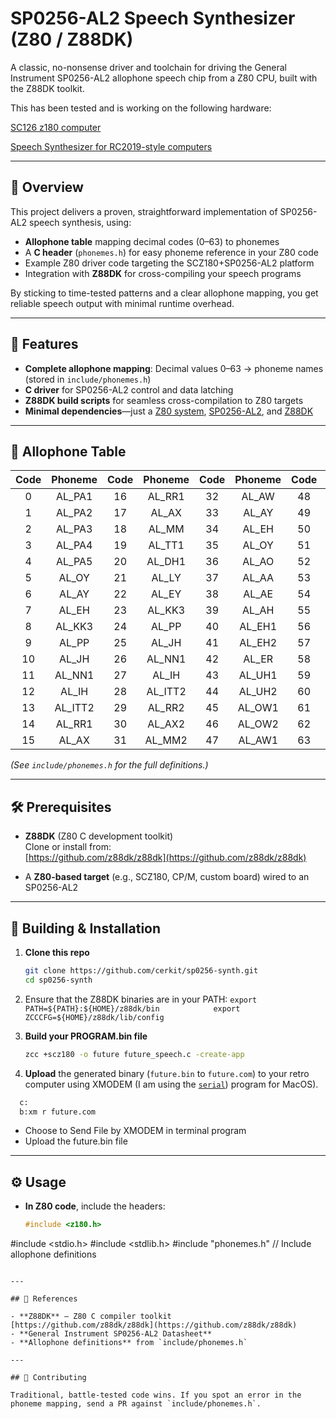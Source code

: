 # SP0256-AL2 Speech Synthesizer (Z80 / Z88DK)

A classic, no-nonsense driver and toolchain for driving the General Instrument SP0256-AL2 allophone speech chip from a Z80 CPU, built with the Z88DK toolkit.

This has been tested and is working on the following hardware:

[SC126 z180 computer](https://www.tindie.com/products/tindiescx/sc126-z180-sbcmotherboard-kit-for-rcbus/)

[Speech Synthesizer for RC2019-style computers](https://www.tindie.com/products/mrgelee/mg005-speech-synthesiser-designed-for-rc2014/?pt=ac_prod_search)

---

## 📜 Overview

This project delivers a proven, straightforward implementation of SP0256-AL2 speech synthesis, using:

- **Allophone table** mapping decimal codes (0–63) to phonemes  
- A **C header** (`phonemes.h`) for easy phoneme reference in your Z80 code  
- Example Z80 driver code targeting the SCZ180+SP0256-AL2 platform  
- Integration with **Z88DK** for cross-compiling your speech programs

By sticking to time-tested patterns and a clear allophone mapping, you get reliable speech output with minimal runtime overhead.

---

## 🎯 Features

- **Complete allophone mapping**: Decimal values 0–63 → phoneme names (stored in `include/phonemes.h`)
- **C driver** for SP0256-AL2 control and data latching  
- **Z88DK build scripts** for seamless cross-compilation to Z80 targets  
- **Minimal dependencies**—just a [Z80 system](https://www.tindie.com/products/tindiescx/sc126-z180-sbcmotherboard-kit-for-rcbus/), [SP0256-AL2](https://www.tindie.com/products/mrgelee/mg005-speech-synthesiser-designed-for-rc2014/?pt=ac_prod_search), and [Z88DK](https://github.com/z88dk/z88dk)  

---

## 📖 Allophone Table

| Code | Phoneme | Code | Phoneme | Code | Phoneme | Code | Phoneme |
|:----:|:-------:|:----:|:-------:|:----:|:-------:|:----:|:-------:|
|  0   | AL_PA1  | 16   | AL_RR1  | 32   | AL_AW   | 48   | AL_WH   |
|  1   | AL_PA2  | 17   | AL_AX   | 33   | AL_AY   | 49   | AL_YY1  |
|  2   | AL_PA3  | 18   | AL_MM   | 34   | AL_EH   | 50   | AL_CH   |
|  3   | AL_PA4  | 19   | AL_TT1  | 35   | AL_OY   | 51   | AL_ER1  |
|  4   | AL_PA5  | 20   | AL_DH1  | 36   | AL_AO   | 52   | AL_ER2  |
|  5   | AL_OY   | 21   | AL_LY   | 37   | AL_AA   | 53   | AL_OW   |
|  6   | AL_AY   | 22   | AL_EY   | 38   | AL_AE   | 54   | AL_DH2  |
|  7   | AL_EH   | 23   | AL_KK3  | 39   | AL_AH   | 55   | AL_SS   |
|  8   | AL_KK3  | 24   | AL_PP   | 40   | AL_EH1  | 56   | AL_NN2  |
|  9   | AL_PP   | 25   | AL_JH   | 41   | AL_EH2  | 57   | AL_HH2  |
| 10   | AL_JH   | 26   | AL_NN1  | 42   | AL_ER   | 58   | AL_OR   |
| 11   | AL_NN1  | 27   | AL_IH   | 43   | AL_UH1  | 59   | AL_AR   |
| 12   | AL_IH   | 28   | AL_ITT2 | 44   | AL_UH2  | 60   | AL_YR   |
| 13   | AL_ITT2 | 29   | AL_RR2  | 45   | AL_OW1  | 61   | AL_GG2  |
| 14   | AL_RR1  | 30   | AL_AX2  | 46   | AL_OW2  | 62   | AL_EL   |
| 15   | AL_AX   | 31   | AL_MM2  | 47   | AL_AW1  | 63   | AL_BB2  |

*(See `include/phonemes.h` for the full definitions.)*

---

## 🛠️ Prerequisites

- **Z88DK** (Z80 C development toolkit)  
  Clone or install from:  
  [https://github.com/z88dk/z88dk](https://github.com/z88dk/z88dk)

- A **Z80-based target** (e.g., SCZ180, CP/M, custom board) wired to an SP0256-AL2
  
---

## 🚀 Building & Installation

1. **Clone this repo**  
   ```bash
   git clone https://github.com/cerkit/sp0256-synth.git
   cd sp0256-synth
   ```
2. Ensure that the Z88DK binaries are in your PATH: `export PATH=${PATH}:${HOME}/z88dk/bin           
export ZCCCFG=${HOME}/z88dk/lib/config`

3. **Build your PROGRAM.bin file**  
   ```bash
   zcc +scz180 -o future future_speech.c -create-app
   ```
4. **Upload** the generated binary (`future.bin` to `future.com`) to your retro computer using XMODEM (I am using the [`serial`](https://apps.apple.com/us/app/serial/id877615577?mt=12)) program for MacOS).
  ``` bash
    c:
    b:xm r future.com
  ```
- Choose to Send File by XMODEM in terminal program
- Upload the future.bin file
    
---

## ⚙️ Usage

- **In Z80 code**, include the headers:
  ```c
  #include <z180.h>
#include <stdio.h>
#include <stdlib.h>
#include "phonemes.h"  // Include allophone definitions
  ```

---

## 📝 References

- **Z88DK** – Z80 C compiler toolkit  
  [https://github.com/z88dk/z88dk](https://github.com/z88dk/z88dk)
- **General Instrument SP0256-AL2 Datasheet**
- **Allophone definitions** from `include/phonemes.h`

---

## 🤝 Contributing

Traditional, battle-tested code wins. If you spot an error in the phoneme mapping, send a PR against `include/phonemes.h`.
